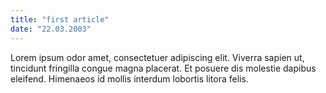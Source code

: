 ```yaml
---
title: "first article"
date: "22.03.2003"
---
```


Lorem ipsum odor amet, consectetuer adipiscing elit. Viverra sapien ut, tincidunt fringilla congue magna placerat. Et posuere dis molestie dapibus eleifend. Himenaeos id mollis interdum lobortis litora felis.
